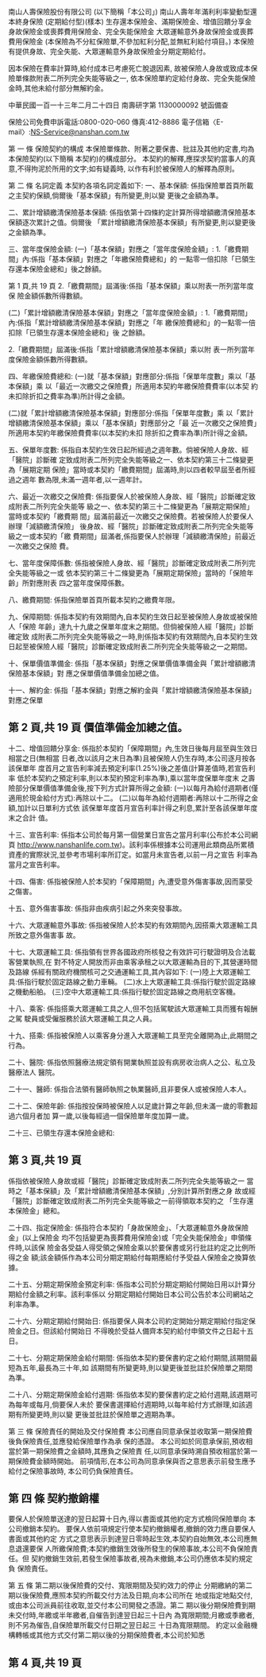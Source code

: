 南山人壽保險股份有限公司 
(以下簡稱「本公司」)
南山人壽年年滿利利率變動型還本終身保險 
(定期給付型)(樣本) 
生存還本保險金、滿期保險金、增值回饋分享金 身故保險金或喪葬費用保險金、完全失能保險金 大眾運輸意外身故保險金或喪葬費用保險金 
(本保險為不分紅保險單,不參加紅利分配,並無紅利給付項目。) 
本保險有提供身故、完全失能、大眾運輸意外身故保險金分期定期給付。 

因本保險在費率計算時,給付成本已考慮死亡脫退因素, 故被保險人身故或致成本保險單條款附表二所列完全失能等級之一, 依本保險單約定給付身故、完全失能保險金時,其他未給付部分無解約金。 

中華民國一百一十三年二月二十四日 南壽研字第 1130000092 號函備查 
 
 
保險公司免費申訴電話:0800-020-060 傳真:412-8886 電子信箱〈E-mail〉:NS-Service@nanshan.com.tw 
 
第 一 條 保險契約的構成 本保險單條款、附著之要保書、批註及其他約定書,均為本保險契約(以下簡稱 本契約)的構成部分。 本契約的解釋,應探求契約當事人的真意,不得拘泥於所用的文字;如有疑義時, 以作有利於被保險人的解釋為原則。 

第 二 條 名詞定義 本契約各項名詞定義如下: 一、基本保額: 
係指保險單首頁所載之主契約保額,倘爾後「基本保額」有所變更,則以變 更後之金額為準。 

二、累計增額繳清保險基本保額: 
係指依第十四條約定計算所得增額繳清保險基本保額逐次累計之值。倘爾後
「累計增額繳清保險基本保額」有所變更,則以變更後之金額為準。 

三、當年度保險金額: 
(一)「基本保額」對應之「當年度保險金額」: 
1.「繳費期間」內:係指「基本保額」對應之「年繳保險費總和」的 一點零一倍扣除「已領生存還本保險金總和」後之餘額。 

第 1 頁,共 19 頁 2.「繳費期間」屆滿後:係指「基本保額」乘以附表一所列當年度保 險金額係數所得數額。 

(二)「累計增額繳清保險基本保額」對應之「當年度保險金額」: 
1.「繳費期間」內:係指「累計增額繳清保險基本保額」對應之「年 繳保險費總和」的一點零一倍扣除「已領生存還本保險金總和」後 之餘額。 

2.「繳費期間」屆滿後:係指「累計增額繳清保險基本保額」乘以附 表一所列當年度保險金額係數所得數額。 

四、年繳保險費總和: 
(一)就「基本保額」對應部分:係指「保單年度數」乘以「基本保額」乘 以「最近一次繳交之保險費」所適用本契約年繳保險費費率(以本契 約未扣除折扣之費率為準)所計得之金額。 

(二)就「累計增額繳清保險基本保額」對應部分:係指「保單年度數」乘 以「累計增額繳清保險基本保額」乘以「基本保額」對應部分之「最 近一次繳交之保險費」所適用本契約年繳保險費費率(以本契約未扣 除折扣之費率為準)所計得之金額。 

五、保單年度數: 
係指自本契約生效日起所經過之週年數。倘被保險人身故、經「醫院」診斷確 定致成附表二所列完全失能等級之一、依本契約第三十二條變更為「展期定期 保險」當時或本契約「繳費期間」屆滿時,則以四者較早屆至者所經過之週年 數為限,未滿一週年者,以一週年計。 

六、最近一次繳交之保險費: 
係指要保人於被保險人身故、經「醫院」診斷確定致成附表二所列完全失能等 級之一、依本契約第三十二條變更為「展期定期保險」當時或本契約「繳費期 間」屆滿前最近一次繳交之保險費。若被保險人於要保人辦理「減額繳清保險」 後身故、經「醫院」診斷確定致成附表二所列完全失能等級之一或本契約「繳 費期間」屆滿者,係指要保人於辦理「減額繳清保險」前最近一次繳交之保險 費。 

七、當年度保障係數: 
係指被保險人身故、經「醫院」診斷確定致成附表二所列完全失能等級之一或 依本契約第三十二條變更為「展期定期保險」當時的「保險年齡」所對應附表 四之當年度保障係數。 

八、繳費期間: 
係指保險單首頁所載本契約之繳費年限。 

九、保障期間: 
係指本契約有效期間內,自本契約生效日起至被保險人身故或被保險人「保險 年齡」達九十九歲之保單年度末之期間。但倘被保險人經「醫院」診斷確定致 成附表二所列完全失能等級之一時,則係指本契約有效期間內,自本契約生效 日起至被保險人經「醫院」診斷確定致成附表二所列完全失能等級之一之期間。 

十、保單價值準備金: 
係指「基本保額」對應之保單價值準備金與「累計增額繳清保險基本保額」對 應之保單價值準備金加總之值。 

十一、解約金: 
係指「基本保額」對應之解約金與「累計增額繳清保險基本保額」對應之保單

## 第 2 頁,共 19 頁 價值準備金加總之值。

十二、增值回饋分享金: 
係指於本契約「保障期間」內,生效日後每月屆至與生效日相當之日(無相當 日者,改以該月之末日為準)且被保險人仍生存時,本公司逐月按各該保單年 度首月之宣告利率減去預定利率(1.25%)後之差值(計算差值時,若宣告利率 低於本契約之預定利率,則以本契約預定利率為準),乘以當年度保單年度末 之壽險部分保單價值準備金後,按下列方式計算所得之金額: (一)以每月為給付週期者(僅適用於現金給付方式):再除以十二。 (二)以每年為給付週期者:再除以十二所得之金額,加計以日單利方式依 該保單年度首月宣告利率計得之利息,累計至各該保單年度末之合計 值。 

十三、宣告利率: 
係指本公司於每月第一個營業日宣告之當月利率(公布於本公司網頁 http://www.nanshanlife.com.tw)。該利率係根據本公司運用此類商品所累積 資產的實際狀況,並參考市場利率所訂定。如當月未宣告者,以前一月之宣告 利率為當月之宣告利率。 

十四、傷害: 
係指被保險人於本契約「保障期間」內,遭受意外傷害事故,因而蒙受之傷害。 

十五、意外傷害事故: 
係指非由疾病引起之外來突發事故。 

十六、大眾運輸意外事故: 
係指被保險人於本契約有效期間內,因搭乘大眾運輸工具所致之意外傷害事 故。 

十七、大眾運輸工具: 
係指領有世界各國政府所核發之有效許可行駛證明及合法載客營業執照,在 對不特定人開放而非由乘客承租之以大眾運輸為目的下,其營運時間及路線 係經有關政府機關核可之交通運輸工具,其內容如下: (一)陸上大眾運輸工具:係指行駛於固定路線之動力車輛。 (二)水上大眾運輸工具:係指行駛於固定路線之機動船舶。 (三)空中大眾運輸工具:係指行駛於固定路線之商用航空客機。 

十八、乘客: 
係指搭乘大眾運輸工具之人,但不包括駕駛該大眾運輸工具而獲有報酬之駕 駛員或受僱服務於該大眾運輸工具之人員。 

十九、搭乘: 
係指被保險人以乘客身分進入大眾運輸工具至完全離開為止,此期間之行為。 

二十、醫院: 
係指依照醫療法規定領有開業執照並設有病房收治病人之公、私立及醫療法人 醫院。 

二十一、醫師: 
係指合法領有醫師執照之執業醫師,且非要保人或被保險人本人。 

二十二、保險年齡: 
係指按投保時被保險人以足歲計算之年齡,但未滿一歲的零數超過六個月者加 算一歲,以後每經過一個保險單年度加算一歲。 

二十三、已領生存還本保險金總和: 

## 第 3 頁,共 19 頁

係指依被保險人身故或經「醫院」診斷確定致成附表二所列完全失能等級之一 當時之「基本保額」及「累計增額繳清保險基本保額」,分別計算所對應之身 故或經「醫院」診斷確定致成附表二所列完全失能等級之一前得領取本契約之 「生存還本保險金」總和。 

二十四、指定保險金: 
係指符合本契約「身故保險金」、「大眾運輸意外身故保險金」(以上保險金 均不包括變更為喪葬費用保險金)或「完全失能保險金」申領條件時,以該保 險金各受益人得受領之保險金乘以於要保書或另行批註約定之比例所得之金 額;該金額係作為本公司分期定期給付每期應給付予受益人保險金之換算依據。 

二十五、分期定期保險金預定利率: 
係指本公司於分期定期給付開始日用以計算分期給付金額之利率。該利率係以 分期定期給付開始日本公司公告於本公司網站之利率為準。 

二十六、分期定期給付開始日: 
係指要保人與本公司約定開始分期定期給付指定保險金之日。但該給付開始日 不得晚於受益人備齊本契約給付申領文件之日起十五日。 

二十七、分期定期保險金給付期間: 
係指依本契約要保書約定之給付期間,該期間最短為五年,最長為三十年,如 該期間有所變更時,則以變更後並批註於保險單之期間為準。 

二十八、分期定期保險金給付週期: 
係指依本契約要保書約定之給付週期,該週期可為每年或每月,倘要保人未於 要保書選擇給付週期時,以每年給付方式辦理,如該週期有所變更時,則以變 更後並批註於保險單之週期為準。 

第 三 條 保險責任的開始及交付保險費 本公司應自同意承保並收取第一期保險費後負保險責任,並應發給保險單作為承 保的憑證。 本公司如於同意承保前,預收相當於第一期保險費之金額時,其應負之保險責 任,以同意承保時溯自預收相當於第一期保險費金額時開始。 前項情形,在本公司為同意承保與否之意思表示前發生應予給付之保險事故時, 本公司仍負保險責任。 

## 第 四 條 契約撤銷權

要保人於保險單送達的翌日起算十日內,得以書面或其他約定方式檢同保險單向 本公司撤銷本契約。 要保人依前項規定行使本契約撤銷權者,撤銷的效力應自要保人書面或其他約定 方式之意思表示到達翌日零時起生效,本契約自始無效,本公司應無息退還要保 人所繳保險費;本契約撤銷生效後所發生的保險事故,本公司不負保險責任。但 契約撤銷生效前,若發生保險事故者,視為未撤銷,本公司仍應依本契約規定負 保險責任。 

第 五 條 第二期以後保險費的交付、寬限期間及契約效力的停止 分期繳納的第二期以後保險費,應照本契約所載交付方法及日期,向本公司所在 地或指定地點交付,或由本公司派員前往收取,並交付本公司開發之憑證。第二 期以後分期保險費到期未交付時,年繳或半年繳者,自催告到達翌日起三十日內 為寬限期間;月繳或季繳者,則不另為催告,自保險單所載交付日期之翌日起三 十日為寬限期間。 約定以金融機構轉帳或其他方式交付第二期以後的分期保險費者,本公司於知悉

## 第 4 頁,共 19 頁
